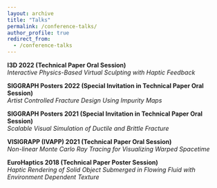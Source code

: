 ```yaml
---
layout: archive
title: "Talks"
permalink: /conference-talks/
author_profile: true
redirect_from:
  - /conference-talks
---
```


**I3D 2022 (Technical Paper Oral Session)**\
*Interactive Physics-Based Virtual Sculpting with Haptic Feedback* <br>

**SIGGRAPH Posters 2022 (Special Invitation in Technical Paper Oral Session)**\
*Artist Controlled Fracture Design Using Impurity Maps* <br> 

**SIGGRAPH Posters 2021 (Special Invitation in Technical Paper Oral Session)**\
*Scalable Visual Simulation of Ductile and Brittle Fracture* <br> 

**VISIGRAPP (IVAPP) 2021 (Technical Paper Oral Session)**\
*Non-linear Monte Carlo Ray Tracing for Visualizing Warped Spacetime* <br>

**EuroHaptics 2018 (Technical Paper Poster Session)**\
*Haptic Rendering of Solid Object Submerged in Flowing Fluid with Environment Dependent Texture*
